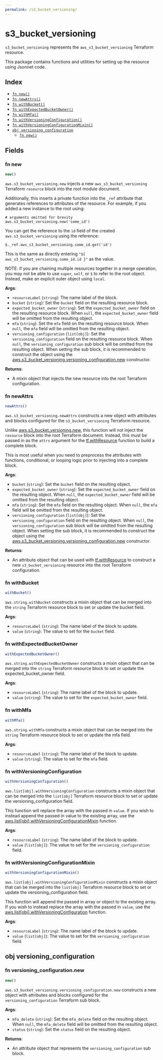 ```yaml
---
permalink: /s3_bucket_versioning/
---
```


# s3_bucket_versioning

`s3_bucket_versioning` represents the `aws_s3_bucket_versioning` Terraform resource.



This package contains functions and utilities for setting up the resource using Jsonnet code.


## Index

* [`fn new()`](#fn-new)
* [`fn newAttrs()`](#fn-newattrs)
* [`fn withBucket()`](#fn-withbucket)
* [`fn withExpectedBucketOwner()`](#fn-withexpectedbucketowner)
* [`fn withMfa()`](#fn-withmfa)
* [`fn withVersioningConfiguration()`](#fn-withversioningconfiguration)
* [`fn withVersioningConfigurationMixin()`](#fn-withversioningconfigurationmixin)
* [`obj versioning_configuration`](#obj-versioning_configuration)
  * [`fn new()`](#fn-versioning_configurationnew)

## Fields

### fn new

```ts
new()
```


`aws.s3_bucket_versioning.new` injects a new `aws_s3_bucket_versioning` Terraform `resource`
block into the root module document.

Additionally, this inserts a private function into the `_ref` attribute that generates references to attributes of the
resource. For example, if you added a new instance to the root using:

    # arguments omitted for brevity
    aws.s3_bucket_versioning.new('some_id')

You can get the reference to the `id` field of the created `aws.s3_bucket_versioning` using the reference:

    $._ref.aws_s3_bucket_versioning.some_id.get('id')

This is the same as directly entering `"${ aws_s3_bucket_versioning.some_id.id }"` as the value.

NOTE: if you are chaining multiple resources together in a merge operation, you may not be able to use `super`, `self`,
or `$` to refer to the root object. Instead, make an explicit outer object using `local`.

**Args**:
  - `resourceLabel` (`string`): The name label of the block.
  - `bucket` (`string`): Set the `bucket` field on the resulting resource block.
  - `expected_bucket_owner` (`string`): Set the `expected_bucket_owner` field on the resulting resource block. When `null`, the `expected_bucket_owner` field will be omitted from the resulting object.
  - `mfa` (`string`): Set the `mfa` field on the resulting resource block. When `null`, the `mfa` field will be omitted from the resulting object.
  - `versioning_configuration` (`list[obj]`): Set the `versioning_configuration` field on the resulting resource block. When `null`, the `versioning_configuration` sub block will be omitted from the resulting object. When setting the sub block, it is recommended to construct the object using the [aws.s3_bucket_versioning.versioning_configuration.new](#fn-versioning_configurationnew) constructor.

**Returns**:
- A mixin object that injects the new resource into the root Terraform configuration.


### fn newAttrs

```ts
newAttrs()
```


`aws.s3_bucket_versioning.newAttrs` constructs a new object with attributes and blocks configured for the `s3_bucket_versioning`
Terraform resource.

Unlike [aws.s3_bucket_versioning.new](#fn-new), this function will not inject the `resource`
block into the root Terraform document. Instead, this must be passed in as the `attrs` argument for the
[tf.withResource](https://github.com/tf-libsonnet/core/tree/main/docs#fn-withresource) function to build a complete block.

This is most useful when you need to preprocess the attributes with functions, conditional, or looping logic prior to
injecting into a complete block.

**Args**:
  - `bucket` (`string`): Set the `bucket` field on the resulting object.
  - `expected_bucket_owner` (`string`): Set the `expected_bucket_owner` field on the resulting object. When `null`, the `expected_bucket_owner` field will be omitted from the resulting object.
  - `mfa` (`string`): Set the `mfa` field on the resulting object. When `null`, the `mfa` field will be omitted from the resulting object.
  - `versioning_configuration` (`list[obj]`): Set the `versioning_configuration` field on the resulting object. When `null`, the `versioning_configuration` sub block will be omitted from the resulting object. When setting the sub block, it is recommended to construct the object using the [aws.s3_bucket_versioning.versioning_configuration.new](#fn-versioning_configurationnew) constructor.

**Returns**:
  - An attribute object that can be used with [tf.withResource](https://github.com/tf-libsonnet/core/tree/main/docs#fn-withresource) to construct a new `s3_bucket_versioning` resource into the root Terraform configuration.


### fn withBucket

```ts
withBucket()
```

`aws.string.withBucket` constructs a mixin object that can be merged into the `string`
Terraform resource block to set or update the bucket field.



**Args**:
  - `resourceLabel` (`string`): The name label of the block to update.
  - `value` (`string`): The value to set for the `bucket` field.


### fn withExpectedBucketOwner

```ts
withExpectedBucketOwner()
```

`aws.string.withExpectedBucketOwner` constructs a mixin object that can be merged into the `string`
Terraform resource block to set or update the expected_bucket_owner field.



**Args**:
  - `resourceLabel` (`string`): The name label of the block to update.
  - `value` (`string`): The value to set for the `expected_bucket_owner` field.


### fn withMfa

```ts
withMfa()
```

`aws.string.withMfa` constructs a mixin object that can be merged into the `string`
Terraform resource block to set or update the mfa field.



**Args**:
  - `resourceLabel` (`string`): The name label of the block to update.
  - `value` (`string`): The value to set for the `mfa` field.


### fn withVersioningConfiguration

```ts
withVersioningConfiguration()
```

`aws.list[obj].withVersioningConfiguration` constructs a mixin object that can be merged into the `list[obj]`
Terraform resource block to set or update the versioning_configuration field.

This function will replace the array with the passed in `value`. If you wish to instead append the
passed in value to the existing array, use the [aws.list[obj].withVersioningConfigurationMixin](TODO) function.


**Args**:
  - `resourceLabel` (`string`): The name label of the block to update.
  - `value` (`list[obj]`): The value to set for the `versioning_configuration` field.


### fn withVersioningConfigurationMixin

```ts
withVersioningConfigurationMixin()
```

`aws.list[obj].withVersioningConfigurationMixin` constructs a mixin object that can be merged into the `list[obj]`
Terraform resource block to set or update the versioning_configuration field.

This function will append the passed in array or object to the existing array. If you wish
to instead replace the array with the passed in `value`, use the [aws.list[obj].withVersioningConfiguration](TODO)
function.


**Args**:
  - `resourceLabel` (`string`): The name label of the block to update.
  - `value` (`list[obj]`): The value to set for the `versioning_configuration` field.


## obj versioning_configuration



### fn versioning_configuration.new

```ts
new()
```


`aws.s3_bucket_versioning.versioning_configuration.new` constructs a new object with attributes and blocks configured for the `versioning_configuration`
Terraform sub block.



**Args**:
  - `mfa_delete` (`string`): Set the `mfa_delete` field on the resulting object. When `null`, the `mfa_delete` field will be omitted from the resulting object.
  - `status` (`string`): Set the `status` field on the resulting object.

**Returns**:
  - An attribute object that represents the `versioning_configuration` sub block.

